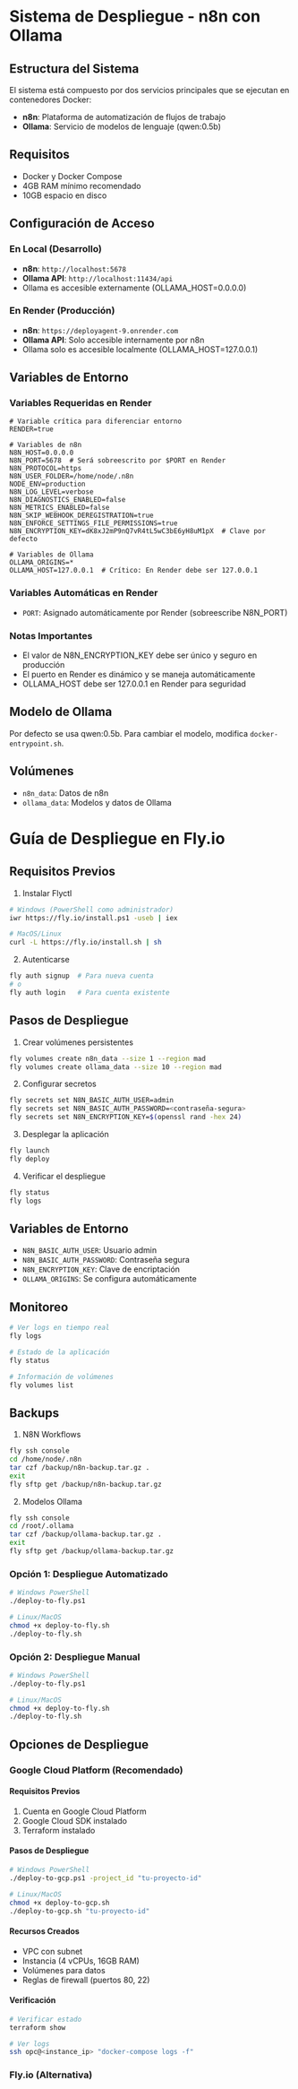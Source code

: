 # Sistema de Despliegue - n8n con Ollama

## Estructura del Sistema
El sistema está compuesto por dos servicios principales que se ejecutan en contenedores Docker: 

- **n8n**: Plataforma de automatización de flujos de trabajo
- **Ollama**: Servicio de modelos de lenguaje (qwen:0.5b)

## Requisitos
- Docker y Docker Compose
- 4GB RAM mínimo recomendado
- 10GB espacio en disco

## Configuración de Acceso

### En Local (Desarrollo)
- **n8n**: `http://localhost:5678`
- **Ollama API**: `http://localhost:11434/api`
- Ollama es accesible externamente (OLLAMA_HOST=0.0.0.0)

### En Render (Producción)
- **n8n**: `https://deployagent-9.onrender.com`
- **Ollama API**: Solo accesible internamente por n8n
- Ollama solo es accesible localmente (OLLAMA_HOST=127.0.0.1)

## Variables de Entorno

### Variables Requeridas en Render
```
# Variable crítica para diferenciar entorno
RENDER=true

# Variables de n8n
N8N_HOST=0.0.0.0
N8N_PORT=5678  # Será sobreescrito por $PORT en Render
N8N_PROTOCOL=https
N8N_USER_FOLDER=/home/node/.n8n
NODE_ENV=production
N8N_LOG_LEVEL=verbose
N8N_DIAGNOSTICS_ENABLED=false
N8N_METRICS_ENABLED=false
N8N_SKIP_WEBHOOK_DEREGISTRATION=true
N8N_ENFORCE_SETTINGS_FILE_PERMISSIONS=true
N8N_ENCRYPTION_KEY=dK8xJ2mP9nQ7vR4tL5wC3bE6yH8uM1pX  # Clave por defecto

# Variables de Ollama
OLLAMA_ORIGINS=*
OLLAMA_HOST=127.0.0.1  # Crítico: En Render debe ser 127.0.0.1
```

### Variables Automáticas en Render
- `PORT`: Asignado automáticamente por Render (sobreescribe N8N_PORT)

### Notas Importantes
- El valor de N8N_ENCRYPTION_KEY debe ser único y seguro en producción
- El puerto en Render es dinámico y se maneja automáticamente
- OLLAMA_HOST debe ser 127.0.0.1 en Render para seguridad

## Modelo de Ollama
Por defecto se usa qwen:0.5b. Para cambiar el modelo, modifica `docker-entrypoint.sh`.

## Volúmenes
- `n8n_data`: Datos de n8n
- `ollama_data`: Modelos y datos de Ollama

# Guía de Despliegue en Fly.io

## Requisitos Previos
1. Instalar Flyctl
```bash
# Windows (PowerShell como administrador)
iwr https://fly.io/install.ps1 -useb | iex

# MacOS/Linux
curl -L https://fly.io/install.sh | sh
```

2. Autenticarse
```bash
fly auth signup  # Para nueva cuenta
# o
fly auth login   # Para cuenta existente
```

## Pasos de Despliegue

1. Crear volúmenes persistentes
```bash
fly volumes create n8n_data --size 1 --region mad
fly volumes create ollama_data --size 10 --region mad
```

2. Configurar secretos
```bash
fly secrets set N8N_BASIC_AUTH_USER=admin
fly secrets set N8N_BASIC_AUTH_PASSWORD=<contraseña-segura>
fly secrets set N8N_ENCRYPTION_KEY=$(openssl rand -hex 24)
```

3. Desplegar la aplicación
```bash
fly launch
fly deploy
```

4. Verificar el despliegue
```bash
fly status
fly logs
```

## Variables de Entorno
- `N8N_BASIC_AUTH_USER`: Usuario admin
- `N8N_BASIC_AUTH_PASSWORD`: Contraseña segura
- `N8N_ENCRYPTION_KEY`: Clave de encriptación
- `OLLAMA_ORIGINS`: Se configura automáticamente

## Monitoreo
```bash
# Ver logs en tiempo real
fly logs

# Estado de la aplicación
fly status

# Información de volúmenes
fly volumes list
```

## Backups
1. N8N Workflows
```bash
fly ssh console
cd /home/node/.n8n
tar czf /backup/n8n-backup.tar.gz .
exit
fly sftp get /backup/n8n-backup.tar.gz
```

2. Modelos Ollama
```bash
fly ssh console
cd /root/.ollama
tar czf /backup/ollama-backup.tar.gz .
exit
fly sftp get /backup/ollama-backup.tar.gz
```

### Opción 1: Despliegue Automatizado
```bash
# Windows PowerShell
./deploy-to-fly.ps1

# Linux/MacOS
chmod +x deploy-to-fly.sh
./deploy-to-fly.sh
```

### Opción 2: Despliegue Manual
```bash
# Windows PowerShell
./deploy-to-fly.ps1

# Linux/MacOS
chmod +x deploy-to-fly.sh
./deploy-to-fly.sh
```

## Opciones de Despliegue

### Google Cloud Platform (Recomendado)

#### Requisitos Previos
1. Cuenta en Google Cloud Platform
2. Google Cloud SDK instalado
3. Terraform instalado

#### Pasos de Despliegue
```bash
# Windows PowerShell
./deploy-to-gcp.ps1 -project_id "tu-proyecto-id"

# Linux/MacOS
chmod +x deploy-to-gcp.sh
./deploy-to-gcp.sh "tu-proyecto-id"
```

#### Recursos Creados
- VPC con subnet
- Instancia (4 vCPUs, 16GB RAM)
- Volúmenes para datos
- Reglas de firewall (puertos 80, 22)

#### Verificación
```bash
# Verificar estado
terraform show

# Ver logs
ssh opc@<instance_ip> "docker-compose logs -f"
```

### Fly.io (Alternativa)